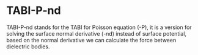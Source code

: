 # TABI-P-nd
TABI-P-nd stands for the TABI for Poisson equation (-P), it is a version for solving the surface normal derivative (-nd) instead of surface potential, based on the normal derivative we can calculate the force between dielectric bodies.
